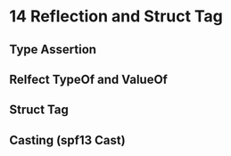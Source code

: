 # 14 Reflection and Struct Tag
  
  
## Type Assertion
  
  
## Relfect TypeOf and ValueOf
  
  
## Struct Tag
  
  
## Casting (spf13 Cast)
  
  